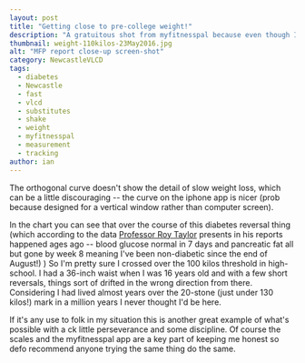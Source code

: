 ```yaml
---
layout: post
title: "Getting close to pre-college weight!"
description: "A gratuitous shot from myfitnesspal because even though I've still go miles to go I never thought I'd get this far..."
thumbnail: weight-110kilos-23May2016.jpg
alt: "MFP report close-up screen-shot"
category: NewcastleVLCD
tags:
  - diabetes
  - Newcastle
  - fast
  - vlcd
  - substitutes
  - shake
  - weight
  - myfitnesspal
  - measurement
  - tracking
author: ian
---
```


The orthogonal curve doesn't show the detail of slow weight loss, which can be a little discouraging -- the curve on the iphone app is nicer (prob because designed for a vertical window rather than computer screen). 

In the chart you can see that over the course of this diabetes reversal thing (which according to the data [Professor Roy Taylor](http://www.ncl.ac.uk/medicalsciences/research/groups/profile/roy.taylor) presents in his reports happened ages ago -- blood glucose normal in 7 days and pancreatic fat all but gone by week 8 meaning I've been non-diabetic since the end of August!)
 )
So I'm pretty sure I crossed over the 100 kilos threshold in high-school. I had a 36-inch waist when I was 16 years old and with a few short reversals, things sort of drifted in the wrong direction from there. Considering I had lived almost years over the 20-stone (just under 130 kilos!) mark in a million years I never thought I'd be here.

If it's any use to folk in my situation this is another great example of what's possible with a ck little perseverance and some discipline. Of course the scales and the myfitnesspal app are a key part of keeping me honest so defo recommend anyone trying the same thing do the same.

